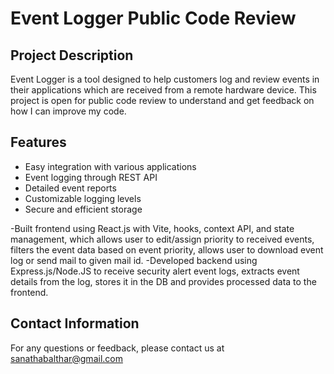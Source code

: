 # Event Logger Public Code Review

## Project Description
Event Logger is a tool designed to help customers log and review events in their applications which are received from a remote hardware device. This project is open for public code review to understand and get feedback on how I can improve my code.

## Features
- Easy integration with various applications
- Event logging through REST API
- Detailed event reports
- Customizable logging levels
- Secure and efficient storage

-Built frontend using React.js with Vite, hooks, context API, and state management, which allows user to edit/assign priority to received events, filters the event data based on event priority, allows user to download event log or send mail to given mail id. 
-Developed backend using Express.js/Node.JS to receive security alert event logs, extracts event details from 
the log, stores it in the DB and provides processed data to the frontend.


## Contact Information
For any questions or feedback, please contact us at sanathabalthar@gmail.com
